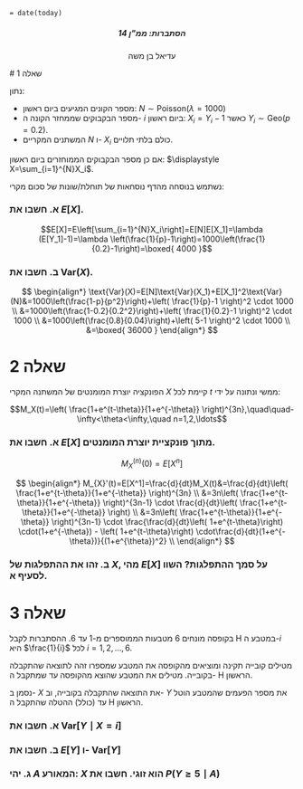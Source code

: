  `= date(today)`
<h5 style="text-align: center;">הסתברות: ממ"ן 14</h5>
<p style="text-align: center;">עדיאל בן משה</p>
# שאלה 1

נתון:
- מספר הקונים המגיעים ביום ראשון:  $N\sim \text{Poisson}(\lambda=1000)$  
- מספר הבקבוקים שממחזר הקונה ה- $i$ ביום ראשון:  $X_i=Y_i-1$ כאשר $Y_i\sim \text{Geo}(p=0.2)$.
- המשתנים המקריים $N$ ו- $X_i$ כולם בלתי תלויים.

אם כן מספר הבקבוקים הממוחזרים ביום ראשון: $\displaystyle X=\sum_{i=1}^{N}X_i$.

נשתמש בנוסחה מהדף נוסחאות של תוחלת/שונות של סכום מקרי:  
### א. חשבו את $E[X]$.
$$E[X]=E\left[\sum_{i=1}^{N}X_i\right]=E[N]E[X_1]=\lambda (E[Y_1]-1)=\lambda \left(\frac{1}{p}-1\right)=1000\left(\frac{1}{0.2}-1\right)=\boxed{ 4000 }$$
### ב. חשבו את $\text{Var}(X)$.

$$
\begin{align*} 
\text{Var}(X)=E[N]\text{Var}(X_1)+E[X_1]^2\text{Var}(N)&=1000\left(\frac{1-p}{p^2}\right)+\left( \frac{1}{p}-1 \right)^2 \cdot 1000 \\
&=1000\left(\frac{1-0.2}{0.2^2}\right)+\left( \frac{1}{0.2}-1 \right)^2 \cdot 1000 \\
&=1000\left(\frac{0.8}{0.04}\right)+\left( 5-1 \right)^2 \cdot 1000 \\
&=\boxed{ 36000 } 
\end{align*} 
$$

# שאלה 2

הפונקציה יוצרת המומנטים של המשתנה המקרי $X$ קיימת לכל $t$ ממשי ונתונה על ידי:

$$M_X(t)=\left( \frac{1+e^{t-\theta}}{1+e^{-\theta}} \right)^{3n},\quad\quad-\infty<\theta<\infty,\quad n=1,2,\ldots$$ 
### א. חשבו את $E[X]$ מתוך פונקציית יוצרת המומנטים. 

$$M_{X}^{(n)}(0)=E[X^n]$$


$$
\begin{align*} 
M_{X}'(t)=E[X^1]=\frac{d}{dt}M_X(t)&=\frac{d}{dt}\left( \frac{1+e^{t-\theta}}{1+e^{-\theta}} \right)^{3n} \\ 
&=3n\left( \frac{1+e^{t-\theta}}{1+e^{-\theta}} \right)^{3n-1} \cdot \frac{d}{dt}\left( \frac{1+e^{t-\theta}}{1+e^{-\theta}} \right) \\
&=3n\left( \frac{1+e^{t-\theta}}{1+e^{-\theta}} \right)^{3n-1} \cdot \frac{\frac{d}{dt}\left( 1+e^{t-\theta}\right) \cdot(1+e^{-\theta}) -  \left( 1+e^{t-\theta}\right) \cdot\frac{d}{dt}(1+e^{-\theta})}{(1+e^{\theta})^2} \\
\end{align*} 
$$


### ב. זהו את ההתפלגות של $X$, מהי $E[X]$ על סמך ההתפלגות? השוו לסעיף א.


# שאלה 3

בקופסה מונחים $6$ מטבעות הממוספרים מ-$1$ עד $6$. ההסתברות לקבל $\text{H}$ במטבע ה-$i$ היא $\frac{1}{i}$ לכל $i=1,2,\ldots,6$.

מטילים קובייה תקינה ומוציאים מהקופסה את המטבע שמספרו זהה לתוצאה שהתקבלה בקובייה.
מטילים את המטבע שהוצא מהקופסה עד שמתקבל ה- $\text{H}$ הראשון. 

נסמן ב- $X$ את התוצאה שהתקבלה בקובייה, וב- $Y$ את מספר הפעמים שהמטבע הוטל עד (כולל) ההטלה שהתקבל ה $\text{H}$ הראשון.

### א. חשבו את $\text{Var}[Y\mid X=i]$

### ב. חשבו את $E[Y]$ ו- $\text{Var}[Y]$

### ג. יהי $A$ המאורע: $X$ הוא זוגי. חשבו את $P(Y\ge 5 \mid A)$


